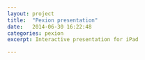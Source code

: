 ```yaml
---
layout: project
title:  "Pexion presentation"
date:   2014-06-30 16:22:48
categories: pexion
excerpt: Interactive presentation for iPad

---
```



